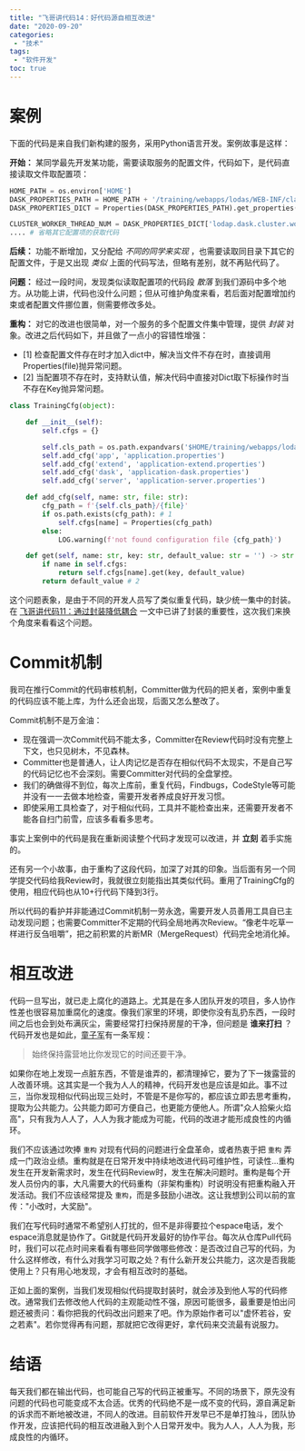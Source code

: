 ```yaml
---
title: "飞哥讲代码14：好代码源自相互改进"
date: "2020-09-20"
categories:
 - "技术"
tags:
 - "软件开发"
toc: true
---
```


# 案例

下面的代码是来自我们新构建的服务，采用Python语言开发。案例故事是这样：

**开始：** 某同学最先开发某功能，需要读取服务的配置文件，代码如下，是代码直接读取文件取配置项：

```python
HOME_PATH = os.environ['HOME']
DASK_PROPERTIES_PATH = HOME_PATH + '/training/webapps/lodas/WEB-INF/classes/application-dask.properties'
DASK_PROPERTIES_DICT = Properties(DASK_PROPERTIES_PATH).get_properties()

CLUSTER_WORKER_THREAD_NUM = DASK_PROPERTIES_DICT['lodap.dask.cluster.worker.nthreads']
.... # 省略其它配置项的获取代码
```

**后续：** 功能不断增加，又分配给 *不同的同学来实现* ，也需要读取同目录下其它的配置文件，于是又出现 *类似* 上面的代码写法，但略有差别，就不再贴代码了。

**问题：** 经过一段时间，发现类似读取配置项的代码段 *散落* 到我们源码中多个地方。从功能上讲，代码也没什么问题；但从可维护角度来看，若后面对配置增加约束或者配置文件挪位置，侧需要修改多处。

**重构：** 对它的改进也很简单，对一个服务的多个配置文件集中管理，提供 *封装* 对象。改进之后代码如下，并且做了一点小的容错性增强：
 
 - [1] 检查配置文件存在时才加入dict中，解决当文件不存在时，直接调用Properties(file)抛异常问题。
 - [2] 当配置项不存在时，支持默认值，解决代码中直接对Dict取下标操作时当不存在Key抛异常问题。

<!--more-->
```python
class TrainingCfg(object):

    def __init__(self):
        self.cfgs = {}

        self.cls_path = os.path.expandvars('$HOME/training/webapps/lodaps/WEB-INF/classes')
        self.add_cfg('app', 'application.properties')
        self.add_cfg('extend', 'application-extend.properties')
        self.add_cfg('dask', 'application-dask.properties')
        self.add_cfg('server', 'application-server.properties')

    def add_cfg(self, name: str, file: str):
        cfg_path = f'{self.cls_path}/{file}'
        if os.path.exists(cfg_path): # 1
            self.cfgs[name] = Properties(cfg_path)
        else:
            LOG.warning(f'not found configuration file {cfg_path}')

    def get(self, name: str, key: str, default_value: str = '') -> str:
        if name in self.cfgs:
            return self.cfgs[name].get(key, default_value)
        return default_value # 2
```

这个问题表象，是由于不同的开发人员写了类似重复代码，缺少统一集中的封装。在 [飞哥讲代码11：通过封装降低耦合](/post/technical/2020/0808_code/) 一文中已讲了封装的重要性，这次我们来换个角度来看看这个问题。


# Commit机制

我司在推行Commit的代码审核机制，Committer做为代码的把关者，案例中重复的代码应该不能上库，为什么还会出现，后面又怎么整改了。

Commit机制不是万金油：

 - 现在强调一次Commit代码不能太多，Committer在Review代码时没有完整上下文，也只见树木，不见森林。
 - Committer也是普通人，让人肉记忆是否存在相似代码不太现实，不是自己写的代码记忆也不会深刻。需要Committer对代码的全盘掌控。
 - 我们的确做得不到位，每次上库前，重复代码，Findbugs，CodeStyle等可能并没有一一去做本地检查，需要开发者养成良好开发习惯。
 - 即使采用工具检查了，对于相似代码，工具并不能检查出来，还需要开发者不能各自扫门前雪，应该多看看多思考。

事实上案例中的代码是我在重新阅读整个代码才发现可以改进，并 **立刻** 着手实施的。

还有另一个小故事，由于重构了这段代码，加深了对其的印象。当后面有另一个同学提交代码给我Review时，我就很立刻能指出其类似代码。重用了TrainingCfg的使用，相应代码也从10+行代码下降到3行。

所以代码的看护并非能通过Commit机制一劳永逸，需要开发人员善用工具自已主动发现问题；也需要Committer不定期的代码全局地再次Review。“像老牛吃草一样进行反刍咀嚼”，把之前积累的片断MR（MergeRequest）代码完全地消化掉。

# 相互改进

代码一旦写出，就已走上腐化的道路上。尤其是在多人团队开发的项目，多人协作性差也很容易加重腐化的速度。像我们家里的环境，即使你没有乱扔东西，一段时间之后也会到处布满灰尘，需要经常打扫保持房屋的干净，但问题是 __谁来打扫__ ？代码开发也是如此，[童子军](https://baike.baidu.com/item/%E7%AB%A5%E5%AD%90%E5%86%9B/381456?fr=aladdin)有一条军规：

> 始终保持露营地比你发现它的时间还要干净。

如果你在地上发现一点脏东西，不管是谁弄的，都清理掉它，要为了下一拨露营的人改善环境。这其实是一个我为人人的精神，代码开发也是应该是如此。事不过三，当你发现相似代码出现三处时，不管是不是你写的，都应该立即去思考重构，提取为公共能力。公共能力即可方便自己，也更能方便他人。所谓"众人拾柴火焰高"，只有我为人人了，人人为我才能成为可能，代码的改进才能形成良性的内循环。

我们不应该通过吹捧 `重构` 对现有代码的问题进行全盘革命，或者热衷于把 `重构` 弄成一门政治业绩。重构就是在日常开发中持续地改进代码可维护性，可读性...重构发生在开发新需求时，发生在代码Review时，发生在解决问题时。重构是每个开发人员份内的事，大凡需要大的代码重构（非架构重构）时说明没有把重构融入开发活动。我们不应该经常提及 `重构`，而是多鼓励小进改。这让我想到公司以前的宣传："小改时，大奖励"。

我们在写代码时通常不希望别人打扰的，但不是非得要拉个espace电话，发个espace消息就是协作了。Git就是代码开发最好的协作平台。每次从仓库Pull代码时，我们可以花点时间来看看有哪些同学做哪些修改：是否改过自己写的代码，为什么这样修改，有什么对我学习可取之处？有什么新开发公共能力，这次是否我能使用上？只有用心地发现，才会有相互改时的基础。

正如上面的案例，当我们发现相似代码提取封装时，就会涉及到他人写的代码修改。通常我们去修改他人代码的主观能动性不强，原因可能很多，最重要是怕出问题还被责问：看你把我的代码改出问题来了吧。作为原始作者可以"虚怀若谷，安之若素"。若你觉得再有问题，那就把它改得更好，拿代码来交流最有说服力。

# 结语

每天我们都在输出代码，也可能自己写的代码正被重写。不同的场景下，原先没有问题的代码也可能变成不太合适。优秀的代码绝不是一成不变的代码，源自满足新的诉求而不断地被改进，不同人的改进。目前软件开发早已不是单打独斗，团队协作开发，应该把代码的相互改进融入到个人日常开发中。我为人人，人人为我，形成良性的内循环。
